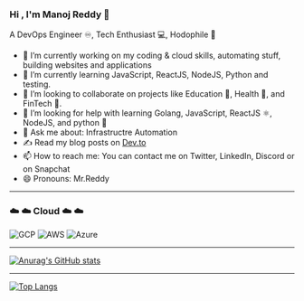 ### Hi , I'm Manoj Reddy 👋
A DevOps Engineer ♾️, Tech Enthusiast 💻, Hodophile 🚀

- 🔭 I’m currently working on my coding & cloud skills, automating stuff, building websites and applications
- 🌱 I’m currently learning JavaScript, ReactJS, NodeJS, Python and testing.
- 👯 I’m looking to collaborate on projects like Education 🏫, Health 🏥, and FinTech 💱.
- 🤔 I’m looking for help with learning Golang, JavaScript, ReactJS ⚛️, NodeJS, and python 🐍
- 💬 Ask me about:  Infrastructre Automation
- ✍️ Read my blog posts on <a href="https://dev.to/manojreddy">Dev.to</a>
- 📫 How to reach me: You can contact me on Twitter, LinkedIn, Discord or on Snapchat
- 😄 Pronouns: Mr.Reddy

-------------------------------------------------------------------------------------------------------------------------------------------------------------------------

### :cloud: :cloud: Cloud :cloud: :cloud:
![GCP](https://img.shields.io/badge/-GCP-3cba54?style=flat&logo=google-cloud&logoColor=white)
![AWS](https://img.shields.io/badge/-Aws-ff9900?style=flat&logo=amazon-aws&logoColor=red)
![Azure](https://img.shields.io/badge/-Azure-008AD7?style=flat&logo=microsoft-azure&logoColor=white)

-------------------------------------------------------------------------------------------------------------------------------------------------------------------------

[![Anurag's GitHub stats](https://github-readme-stats.vercel.app/api?username=mrk-97)](https://github.com/mrk-97/github-readme-stats)

-------------------------------------------------------------------------------------------------------------------------------------------------------------------------
[![Top Langs](https://github-readme-stats.vercel.app/api/top-langs/?username=mrk-97&layout=compact)](https://github.com/mrk-97/github-readme-stats)

